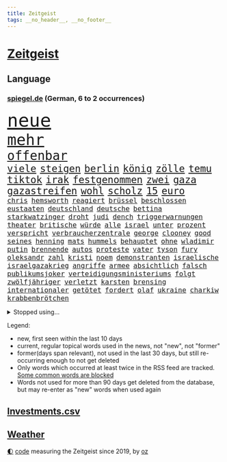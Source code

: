 ```yaml
---
title: Zeitgeist
tags: __no_header__, __no_footer__
---
```


# [Zeitgeist](https://oliz.io/zeitgeist/)

## Language

<h3><a href="https://www.spiegel.de" target="_blank">spiegel.de</a> (German, 6 to 2 occurrences)</h3>
<p style="font-family:monospace">
<span style="font-size:32pt"><a href="news_links.html#neue" class="current">neue</a></span>
<br>
<span style="font-size:27pt"><a href="news_links.html#mehr" class="current">mehr</a></span>
<br>
<span style="font-size:22pt"><a href="news_links.html#offenbar" class="current">offenbar</a></span>
<br>
<span style="font-size:17pt"><a href="news_links.html#viele" class="current">viele</a></span>
<span style="font-size:17pt"><a href="news_links.html#steigen" class="current">steigen</a></span>
<span style="font-size:17pt"><a href="news_links.html#berlin" class="current">berlin</a></span>
<span style="font-size:17pt"><a href="news_links.html#könig" class="current">könig</a></span>
<span style="font-size:17pt"><a href="news_links.html#zölle" class="current">zölle</a></span>
<span style="font-size:17pt"><a href="news_links.html#temu" class="current">temu</a></span>
<span style="font-size:17pt"><a href="news_links.html#tiktok" class="current">tiktok</a></span>
<span style="font-size:17pt"><a href="news_links.html#irak" class="current">irak</a></span>
<span style="font-size:17pt"><a href="news_links.html#festgenommen" class="current">festgenommen</a></span>
<span style="font-size:17pt"><a href="news_links.html#zwei" class="current">zwei</a></span>
<span style="font-size:17pt"><a href="news_links.html#gaza" class="current">gaza</a></span>
<span style="font-size:17pt"><a href="news_links.html#gazastreifen" class="current">gazastreifen</a></span>
<span style="font-size:17pt"><a href="news_links.html#wohl" class="current">wohl</a></span>
<span style="font-size:17pt"><a href="news_links.html#scholz" class="current">scholz</a></span>
<span style="font-size:17pt"><a href="news_links.html#15" class="current">15</a></span>
<span style="font-size:17pt"><a href="news_links.html#euro" class="current">euro</a></span>
<br>
<span style="font-size:12pt"><a href="news_links.html#chris" class="new">chris</a></span>
<span style="font-size:12pt"><a href="news_links.html#hemsworth" class="new">hemsworth</a></span>
<span style="font-size:12pt"><a href="news_links.html#reagiert" class="current">reagiert</a></span>
<span style="font-size:12pt"><a href="news_links.html#brüssel" class="current">brüssel</a></span>
<span style="font-size:12pt"><a href="news_links.html#beschlossen" class="current">beschlossen</a></span>
<span style="font-size:12pt"><a href="news_links.html#eustaaten" class="current">eustaaten</a></span>
<span style="font-size:12pt"><a href="news_links.html#deutschland" class="current">deutschland</a></span>
<span style="font-size:12pt"><a href="news_links.html#deutsche" class="current">deutsche</a></span>
<span style="font-size:12pt"><a href="news_links.html#bettina" class="current">bettina</a></span>
<span style="font-size:12pt"><a href="news_links.html#starkwatzinger" class="current">starkwatzinger</a></span>
<span style="font-size:12pt"><a href="news_links.html#droht" class="current">droht</a></span>
<span style="font-size:12pt"><a href="news_links.html#judi" class="new">judi</a></span>
<span style="font-size:12pt"><a href="news_links.html#dench" class="new">dench</a></span>
<span style="font-size:12pt"><a href="news_links.html#triggerwarnungen" class="new">triggerwarnungen</a></span>
<span style="font-size:12pt"><a href="news_links.html#theater" class="current">theater</a></span>
<span style="font-size:12pt"><a href="news_links.html#britische" class="current">britische</a></span>
<span style="font-size:12pt"><a href="news_links.html#würde" class="current">würde</a></span>
<span style="font-size:12pt"><a href="news_links.html#alle" class="current">alle</a></span>
<span style="font-size:12pt"><a href="news_links.html#israel" class="current">israel</a></span>
<span style="font-size:12pt"><a href="news_links.html#unter" class="current">unter</a></span>
<span style="font-size:12pt"><a href="news_links.html#prozent" class="current">prozent</a></span>
<span style="font-size:12pt"><a href="news_links.html#verspricht" class="current">verspricht</a></span>
<span style="font-size:12pt"><a href="news_links.html#verbraucherzentrale" class="current">verbraucherzentrale</a></span>
<span style="font-size:12pt"><a href="news_links.html#george" class="current">george</a></span>
<span style="font-size:12pt"><a href="news_links.html#clooney" class="new">clooney</a></span>
<span style="font-size:12pt"><a href="news_links.html#good" class="new">good</a></span>
<span style="font-size:12pt"><a href="news_links.html#seines" class="current">seines</a></span>
<span style="font-size:12pt"><a href="news_links.html#henning" class="new">henning</a></span>
<span style="font-size:12pt"><a href="news_links.html#mats" class="current">mats</a></span>
<span style="font-size:12pt"><a href="news_links.html#hummels" class="current">hummels</a></span>
<span style="font-size:12pt"><a href="news_links.html#behauptet" class="current">behauptet</a></span>
<span style="font-size:12pt"><a href="news_links.html#ohne" class="current">ohne</a></span>
<span style="font-size:12pt"><a href="news_links.html#wladimir" class="current">wladimir</a></span>
<span style="font-size:12pt"><a href="news_links.html#putin" class="current">putin</a></span>
<span style="font-size:12pt"><a href="news_links.html#brennende" class="current">brennende</a></span>
<span style="font-size:12pt"><a href="news_links.html#autos" class="current">autos</a></span>
<span style="font-size:12pt"><a href="news_links.html#proteste" class="current">proteste</a></span>
<span style="font-size:12pt"><a href="news_links.html#vater" class="current">vater</a></span>
<span style="font-size:12pt"><a href="news_links.html#tyson" class="current">tyson</a></span>
<span style="font-size:12pt"><a href="news_links.html#fury" class="new">fury</a></span>
<span style="font-size:12pt"><a href="news_links.html#oleksandr" class="current">oleksandr</a></span>
<span style="font-size:12pt"><a href="news_links.html#zahl" class="current">zahl</a></span>
<span style="font-size:12pt"><a href="news_links.html#kristi" class="current">kristi</a></span>
<span style="font-size:12pt"><a href="news_links.html#noem" class="current">noem</a></span>
<span style="font-size:12pt"><a href="news_links.html#demonstranten" class="current">demonstranten</a></span>
<span style="font-size:12pt"><a href="news_links.html#israelische" class="current">israelische</a></span>
<span style="font-size:12pt"><a href="news_links.html#israelgazakrieg" class="current">israelgazakrieg</a></span>
<span style="font-size:12pt"><a href="news_links.html#angriffe" class="current">angriffe</a></span>
<span style="font-size:12pt"><a href="news_links.html#armee" class="current">armee</a></span>
<span style="font-size:12pt"><a href="news_links.html#absichtlich" class="current">absichtlich</a></span>
<span style="font-size:12pt"><a href="news_links.html#falsch" class="current">falsch</a></span>
<span style="font-size:12pt"><a href="news_links.html#publikumsjoker" class="new">publikumsjoker</a></span>
<span style="font-size:12pt"><a href="news_links.html#verteidigungsministeriums" class="new">verteidigungsministeriums</a></span>
<span style="font-size:12pt"><a href="news_links.html#folgt" class="current">folgt</a></span>
<span style="font-size:12pt"><a href="news_links.html#zwölfjähriger" class="current">zwölfjähriger</a></span>
<span style="font-size:12pt"><a href="news_links.html#verletzt" class="current">verletzt</a></span>
<span style="font-size:12pt"><a href="news_links.html#karsten" class="new">karsten</a></span>
<span style="font-size:12pt"><a href="news_links.html#brensing" class="new">brensing</a></span>
<span style="font-size:12pt"><a href="news_links.html#internationaler" class="current">internationaler</a></span>
<span style="font-size:12pt"><a href="news_links.html#getötet" class="current">getötet</a></span>
<span style="font-size:12pt"><a href="news_links.html#fordert" class="current">fordert</a></span>
<span style="font-size:12pt"><a href="news_links.html#olaf" class="current">olaf</a></span>
<span style="font-size:12pt"><a href="news_links.html#ukraine" class="current">ukraine</a></span>
<span style="font-size:12pt"><a href="news_links.html#charkiw" class="current">charkiw</a></span>
<span style="font-size:12pt"><a href="news_links.html#krabbenbrötchen" class="new">krabbenbrötchen</a></span>
</p>
<details>
<summary>Stopped using...</summary>
<p class="former" style="font-size:12pt">
funktionieren(1300) belarus(1299) bildern(1299) gerichtshof(1299) mailand(1299) schlechten(1299) williams(1299) winter(1299) 2019(1298) bundesländer(1298) bundespolizei(1298) gewissen(1298) tobt(1298) verzweifelt(1298) digitalisierung(1297) solle(1297) sänger(1297) vergewaltigt(1297) früherer(1296) rassistisch(1296) weißen(1296) zweifel(1296) christine(1295) gemeinden(1295) konservativen(1295) persönlich(1295) prüfung(1295) registriert(1295) sicherheitsbehörden(1295) verunglückt(1295) 21(1294) bitten(1294) einreisen(1294) oberste(1294) trat(1294) verlängerung(1294) aktien(1293) appelliert(1293) bestreitet(1293) investieren(1293) sorge(1293) sturm(1293) terroristen(1293) beschluss(1292) islamischen(1292) katastrophe(1292) leer(1292) nachruf(1292) oberbürgermeister(1292) richten(1292) super(1292) verfügung(1292) wolfgang(1292) aufmerksamkeit(1291) premiere(1291) reichte(1291) bloß(1290) erklärte(1290) hinterher(1290) konflikte(1290) schön(1290) tödliche(1290) untersuchen(1290) veranstalter(1290) endete(1289) verpassen(1289) glauben(1288) klinik(1288) außen(1287) körperverletzung(1287) versprochen(1287) rettungskräfte(1286) ermöglichen(1285) offiziellen(1285) schwanger(1285) senkt(1285) august(1284) drastisch(1284) beiträge(1283) ii(1283) produzieren(1282) sperrt(1282) verbreiten(1282) hielten(1281) langfristig(1281) ausgeliefert(1280) ermittlern(1279) frachter(1279) nachgewiesen(1279) ordnung(1279) eingeleitet(1277) gang(1276) pkw(1276) einnahmen(1274) spitzenreiter(1274) treiben(1274) erschießt(1273) nachbarn(1273) steffen(1273) erfüllt(1272) hoffnungen(1270) behalten(1268) rang(1268) fortsetzung(1267) laufenden(1267) solchen(1263) sportler(1263) beweise(1262) bundesnetzagentur(1259) afrikas(1256) kandidatur(1256) smartphones(1253) staatlichen(1253) gehabt(1249) nächstes(1241) drohne(1237) marine(1235) rache(1233) billiger(1228) stopp(1215) niederländer(1191) zusammenbruch(1158) autobahnen(1155) mitverantwortlich(1114) banken(1098) ministerin(1041) zerstörte(1032) partnerschaft(1020) kilogramm(1017) verurteilung(1014) ausgefallen(1001) entlastung(990) kameras(985) gewohnt(967) gemeinschaft(960) abtreibung(939) australiens(930) spezielle(926) verständigt(921) strackzimmermann(914) rhein(912) geheimdienste(908) airlines(893) gletscher(893) nutzung(892) vatikan(891) auge(888) akw(880) dutzenden(880) seltene(880) guterres(873) kompromiss(872) lehrerinnen(870) 87(867) klappt(860) möchten(855) fördern(854) erschwert(852) marieagnes(851) verkündete(839) wolf(838) gerichte(835) entführung(831) einheit(818) bestand(816) emotionalen(816) gezwungen(814) ergeben(810) lohnen(810) flughäfen(808) spiegeltitelstory(785) gestärkt(781) nebenbei(775) gefangenschaft(771) stoff(771) kriegsverbrechen(770) kasse(768) töchter(767) 34(764) blockade(764) todes(763) günstiger(760) messerattacke(760) wiederaufbau(760) günstige(759) finanzierung(753) natobeitritt(753) erlauben(748) fox(748) locken(734) vermisster(733) perfekte(726) schlamm(722) zentrale(719) sprung(690) tierschützer(687) setzten(677) thüringens(675) neustart(673) erdbeben(660) wissenschaft(659) freigabe(650) zurückhaltung(648) revolution(639) drohnenangriff(633) nachhaltigkeit(631) schlimmeres(628) vizekanzler(622) entkommen(617) grab(612) atomkraftwerk(610) missverständnis(606) ernährung(601) banden(599) aufholjagd(591) fortschritt(589) stemmen(589) senioren(587) haustier(575) neymar(574) lkwfahrer(573) härtesten(570) asyl(564) abgestimmt(563) verurteilten(561) festgehalten(557) alice(553) parallel(544) beantragen(537) prangert(536) rudi(534) credit(531) suisse(531) digital(529) geheim(529) skepsis(520) trotzen(520) colorado(509) vorbereitung(509) kritikern(508) auflaufen(507) fotograf(507) internationalem(503) änderung(493) dreier(489) völler(482) zehnte(479) ansicht(475) mythos(474) özdemir(469) republikanische(462) autofahren(459) neunzigerjahren(456) schwache(456) schweres(447) bildet(444) media(442) kläger(441) 2007(434) lokale(430) merklich(427) wurzeln(419) stürme(414) zogen(414) milliardenschwere(413) anlagen(411) eingeräumt(411) norditalien(410) 40jähriger(407) fließen(407) kassen(405) kippen(399) lübeck(399) erfolgen(396) geknackt(392) rohstoff(391) ecuador(388) tätern(388) brachten(386) involviert(384) kleinflugzeug(381) bijan(379) durchgesetzt(376) theorie(376) gewalttaten(374) bar(372) westlicher(372) exkanzler(370) alarmbereitschaft(368) horror(362) 13jähriger(361) bka(359) kuba(359) regierungen(352) regisseurin(352) übergibt(352) umstieg(350) barbie(348) eingeliefert(348) pilot(348) lied(347) motto(347) florenz(346) rechtskräftig(345) aufsteiger(344) zoll(344) strompreise(343) drohnenangriffe(340) 83(339) absurd(339) ermöglicht(338) sparkassen(337) übergang(337) bitter(336) blamiert(333) ford(330) 29jährige(326) interessenten(326) tritte(326) morgens(324) indischer(322) mysteriöse(320) drastische(317) liter(315) roglič(315) festgestellt(314) primož(314) kurve(312) lieferten(309) tatverdächtig(305) toronto(305) lebend(303) ozean(303) spitzenfußball(303) weile(303) sinkende(302) vergessene(301) eindringen(299) gerichts(290) becken(287) clemens(287) saßen(287) zäsur(287) nördlich(285) hunde(284) klingbeil(284) leitartikel(284) spdchef(284) thrones(284) kippe(283) militärisch(283) sofortige(283) bolsonaro(282) jair(282) urwald(282) schwitzen(281) surfen(281) strenger(278) manuela(277) schwesig(277) gegeneinander(276) sturmtief(276) georgia(274) teuerste(273) bemerkenswert(272) häfen(269) ergebnissen(265) gruppenvergewaltigung(264) lady(264) nationalspielerinnen(264) parlamentswahl(263) terroranschlag(263) küsten(262) o’connor(261) stritten(261) arizona(260) podium(259) herstellung(257) winde(256) antónio(255) freundinnen(255) militärhilfe(252) uber(252) israeli(251) geschäftsleute(250) eingeschlossen(249) bargeld(248) mehrwertsteuer(248) superreiche(248) betrogen(246) verkehrsunfall(246) angesehen(245) dirk(244) fame(243) usamerikanerin(243) tankstelle(242) inhaber(241) vorzugehen(239) heutigen(238) kneipen(238) konsequent(238) wohnviertel(238) harald(236) harmlos(236) year(235) neuauflage(234) tabellenspitze(232) errungen(231) nachteile(231) gewinner(229) erwachsenen(228) gleicht(227) verfahrens(227) auswertung(226) entführten(225) 12000(224) bundesfinanzminister(224) stadtrat(224) weitet(224) grippe(222) vettel(222) biopic(221) luftschläge(221) 2001(219) dringenden(219) ai(217) johannesburg(217) milliardenhilfen(217) vollstreckt(217) 1981(216) isst(216) jahreszeit(215) klarer(215) lokführer(215) vergehen(215) gerald(213) tübingen(211) entertainment(208) fernverkehr(208) pinto(208) proben(208) verdrängt(207) 14jährige(206) population(206) auskommen(205) schlusslicht(204) tatverdächtiger(204) hilfsgüter(203) ceo(202) vorbereitungen(200) vierjährige(197) aspekte(196) mexikos(196) tabellenführung(196) tennisspieler(196) zugesagt(196) beatles(195) eugelder(195) humanitären(195) tagesordnung(195) kochinstitut(194) stellungen(194) bevorzugt(193) klassischen(193) knappen(193) stimmte(193) liefen(192) götze(191) sicherheitsvorkehrungen(190) leistete(189) gazastreifens(186) hamasangriff(186) hongkong(186) ratlos(186) geborene(185) großzügigen(184) videobotschaft(183) terrorangriff(182) ecuadors(181) hamasterroristen(180) sexualisierte(179) gescheiterte(178) beteuert(177) weihnachten(177) generalstaatsanwaltschaft(176) parlamentarier(176) sommerspiele(176) zuständig(176) bodentruppen(175) damaskus(175) gefährlichsten(175) grenzübergänge(175) sofia(175) womit(175) 25000(174) bekomme(174) raab(174) stromversorgung(173) messungen(172) positioniert(171) via(171) wild(171) anerkennen(170) synagoge(170) bedrohlich(168) hüller(168) raptors(168) topmanager(168) altersgruppe(167) beeindruckend(167) gdl(167) rockband(167) usschauspieler(167) aussetzen(166) kulturszene(166) maine(166) siedler(166) aufzeichnungen(165) hamasgeisel(165) unterhändler(161) versorgen(161) 218(160) ausländer(160) wiederbelebt(160) doppelter(159) langstreckenflüge(159) lehrern(159) stellten(159) festen(158) kopie(158) kadewe(157) königreich(157) turnieren(157) hamasmassaker(156) solarmodule(156) artikel(155) erlässt(155) fluggäste(155) sportvorstand(155) copa(154) signagruppe(154) kassieren(153) tim(153) gesetzesänderung(152) passierte(151) zweistaatenlösung(151) gigantischen(149) jones(149) spätestens(149) datum(148) geheimnisse(148) reichweite(148) besorgniserregend(147) elite(147) getrunken(147) kalten(147) steckten(147) alpin(146) erschütterungen(146) sozialstaat(146) stanley(146) natomitgliedschaft(145) vermehren(145) einhaltung(144) pendler(144) sechzigerjahren(144) einverstanden(143) ostern(143) schnappte(143) abgabe(142) ausgenommen(142) lagarde(142) robbie(142) insolventen(141) kredit(141) abtransportiert(140) ausgespielt(140) demütigungen(140) gesichter(140) biathlon(138) friedensverhandlungen(137) wärmer(137) rechtsextremistische(136) tausender(136) abzubauen(135) experimentiert(135) gesinnung(135) mathe(135) wackelt(135) bändigen(134) landwirten(134) vorstellungen(134) mediamarktsaturn(133) netze(133) statistisches(133) umstrittenes(133) usdemokraten(133) defekte(132) unangefochten(132) verbucht(132) wundert(132) hollywoodstern(131) vetternwirtschaft(131) walk(131) bahnen(130) künftiger(130) schulz(130) unwahrscheinlich(130) zettel(130) islamistischer(129) notfall(129) trailer(129) entzogen(128) inspirieren(128) investition(128) spruch(128) stift(128) 93(127) ergab(127) gratulieren(127) usdollar(127) erfuhr(126) arztpraxen(125) schokolade(125) brett(124) poltert(124) unionsfraktion(124) mitspielt(123) vorhat(123) aufstellen(122) beratungsstellen(122) vermögenswerte(122) winzigen(122) 225(121) investors(121) kragen(121) luftraum(121) containerschiff(120) hugh(120) oslo(120) schwersten(120) aussetzung(119) hässlich(119) mehrfamilienhaus(119) stromausfall(119) topform(119) gebrannt(118) erhoffen(117) sprengsatz(117) beliebteste(116) neugier(115) kreise(114) church(113) ushilfen(113) kathedrale(112) kaufprämie(112) notredame(112) statistischem(112) umwelthilfe(112) auslaufen(111) postfaschisten(111) asylanträge(110) brocken(110) dreistelligen(110) heer(110) schröders(110) völkermords(110) geldern(109) gespritzt(109) mangelnde(109) russlandsanktionen(109) spirit(109) australischer(108) dahintersteckt(108) sendet(108) öffnete(108) anthony(107) schieben(107) versammeln(107) gemobbt(106) norddeutschlands(106) rutscht(106) engsten(105) house(105) luke(105) nicaragua(105) pisten(105) scheuer(105) skifahrer(105) unbestimmte(105) ungeklärter(105) wohnhäuser(105) zulassen(105) amoklauf(103) gebrauch(103) triumphieren(103) wegfall(103) erfolgreichen(102) dave(101) streits(101) voice(101) 400000(100) baldigen(100) kriegsschiff(100) jetzigen(99) lawine(99) rätselhaften(99) erschienene(98) gramm(98) hype(98) mikaela(98) niedersachsens(98) nobelpreisträger(98) shiffrin(98) juchef(97) köchin(97) lukaschenko(97) ritual(97) ehren(96) kinos(96) emobilität(95) morde(95) schmuggeln(95) südkoreanischen(95) bereitschaft(94) bergsteiger(94) expertise(94) radsports(94) bauch(93) bauernprotest(93) entwickler(93) weltstar(93) abzocke(92) attal(92) auswahlverfahren(92) langes(92) namibia(92) senden(92) superwahljahr(92) vorsätze(92) ausgrenzung(91) genuss(91) haag(91) igh(91) kapitulation(91) lehrkräften(91) marshallplan(91) einmischung(90) leonardo(90) maischberger(90) jörg(89) mondmission(89) ranghohen(89) warnschuss(89) ausufernde(88) euländern(88) gestalt(88) pausieren(88) rabatten(88) schlingert(88) synchronsprecher(88) begraben(87) benzinpreise(87) erfassen(87) j(87) mondlandung(87) ocean(87) 13jährigen(86) abfedern(86) ramadan(86) stärkung(86) verwandte(86) elton(85) entrückt(85) erzbistum(85) neugeborene(85) politischem(85) rechtsaußenpartei(85) substanz(85) wahrnehmung(85) 737800(84) besorgniserregenden(84) blöd(84) neunjähriger(84) uniformen(84) aamodt(83) aleksander(83) alexis(83) allgegenwärtig(83) betrugs(83) bürokratieabbau(83) kilde(83) melbourne(83) saale(83) spielmacher(83) stoppten(83) batic(82) leitmayr(82) luftwaffenchef(82) marie(82) milch(82) neuss(82) teilnehmende(82) dnipro(81) drogenschmuggler(81) heroin(81) hohem(81) diabetes(80) entfällt(80) israelpolitik(80) belastender(79) kachelmann(79) mandatsträger(79) onlineverkauf(79) wetterexperte(79) ablenkungsmanöver(78) altkanzlerin(78) helles(78) schwierigsten(78) kettcar(77) verfolgungsjagd(77) yorkern(77) zuschauerin(77) zwang(77) eisbergs(76) kriegsgefangenen(76) platzt(76) ravensburg(76) sturzserie(76) untreue(76) völligen(76) weltmarkt(76) wgzimmerpreise(76) laos(75) präsidentschaftskandidat(75) schlüssel(75) ungeklärte(75) verewigt(75) vorkommen(75) what(75) wiegen(75) fdpminister(74) furchtbaren(74) mitnehmen(74) stahlen(74) bilbao(73) dschihad(73) entfernte(73) equipment(73) fahndet(73) konkretes(73) manipulation(73) maßlos(73) militärflugzeug(73) militärmaschine(73) rey(73) seltsamer(73) veralteten(73) verdrängte(73) verhandlungstisch(73) missbrauchte(72) völkerrechts(72) aserbaidschanischen(71) globus(71) intel(71) rechnungen(71) signapleite(71) 43jährige(70) boateng(70) europäischem(70) iris(70) jérôme(70) mutig(70) schütteln(70) abbrechen(69) anforderungen(69) beratungsfirma(69) meeresgrund(69) weltall(69) zentral(69) abenteuerlichen(68) misere(68) rogowski(68) bergarbeiter(67) interner(67) kleinzureden(67) realistische(67) schwein(67) siegtreffer(67) starkoch(67) verendet(67) calhoun(66) darm(66) einzelfall(66) gruppierungen(66) haute(66) kreuzfahrtschiff(66) reichtum(66) stellvertreterin(66) theresa(66) dopingtest(65) einladungen(65) regimekritischen(65) sportlichen(65) filmgeschäft(64) freigemacht(64) sanktionsliste(64) entschlüsselt(63) wittern(63) alijew(62) auslösen(62) journalistisches(62) rasch(62) saporischschja(62) schmuck(62) strategische(62) antisemitismusvorwürfen(61) anweisungen(61) boatengs(61) frühe(61) nullerjahre(61) trinidad(61) verkehrsbetriebe(61) harington(60) jahrestag(60) kit(60) olli(60) waffenfund(60) östlichen(60) befragt(59) bestätigung(59) brüsseler(59) jva(59) peta(59) steuersenkungen(59) sätze(59) versöhnen(59) äquivalent(59) angreiferin(58) dorn(58) garweg(58) kartenzahlung(58) mobilmachung(58) schmiss(58) verschollen(58) wodka(58) zulässig(58) abhängigkeit(57) bewaffnung(57) bezahlkarten(57) countryalbum(57) teufel(57) 91(56) agenda(56) erheblichem(56) fdpverkehrsminister(56) frühstück(56) kannte(56) landtagspräsidentin(56) msc(56) olympiateilnahme(56) pfiff(56) schwebebahn(56) abo(55) angewiesen(55) elektronischer(55) erwirken(55) personalausweis(55) risse(55) schwelt(55) aschermittwoch(54) befürchtung(54) jet(54) nbateam(54) usabgeordnete(54) verlorene(54) zittert(54) bewundert(53) geheimnisvoller(53) hisbollahkommandeurs(53) israelfeindliche(53) messerstecherei(53) stürze(53) unverzüglich(53) wasserspringer(53) wirtschaftsentwicklung(53) 1864(52) besetzen(52) bestaunt(52) gemischtes(52) kremlherrscher(52) fälschlicherweise(51) mehrheitlich(51) notoperiert(51) schätze(51) seeleute(51) haftbedingungen(50) kostete(50) rochen(50) verdachts(50) überweisungen(50) 45jähriger(49) anmeldung(49) hauptfigur(49) karikaturisten(49) lüge(49) witziger(49) account(48) aktivsten(48) eingesetzte(48) hassliebe(48) liberal(48) mehrarbeit(48) rächen(48) sarah(48) usbotschafter(48) burkart(47) djirsarai(47) kitas(47) leichtathleten(47) präsidium(47) souveränität(47) wespen(47) zusammenschluss(47) abschiedstournee(46) cannabisfreigabe(46) festzunehmen(46) kanadischer(46) kids(46) leichnams(46) mechanismus(46) norddeutschland(46) telefonate(46) alves(45) cook(45) fertigstellung(45) hintereinander(45) masse(45) rüstung(45) weltmeistermannschaft(45) grube(44) limburg(44) nächtliches(44) photographer(44) sido(44) wuppertal(44) eingestochen(43) einzusetzen(43) khamenei(43) konventionelle(43) lka(43) rewe(43) spionierte(43) vampire(43) agenten(42) fastenmonats(42) oppositionsführerin(42) taumelt(42) 16000(41) 69(41) akkus(41) bulgarien(41) erhebung(41) populärsten(41) thailänder(41) bewunderte(40) eigentumswohnung(40) lehre(40) räuber(40) tempelberg(40) erfolgreicher(39) exterroristin(39) gesunde(39) ostdeutscher(39) toryabgeordnete(39) tvduell(39) ufo(39) agent(38) anklagebank(38) eingemischt(38) erdrutsche(38) europapolitiker(38) francis(38) bloßgestellt(37) fluglinie(37) moderiert(37) rekordtemperaturen(37) schulter(37) solofahrt(37) 2039(36) eukommissaren(36) flugbegleiterinnen(36) gordon(36) marsalek(36) rekruten(36) sainz(36) vereinbar(36) xz(36) ablösen(35) brust(35) eautoabsatz(35) entschiedener(35) flüchtete(35) hergestellte(35) nukleare(35) robotaxis(35) taxis(35) technischer(35) 58jährige(34) allergikern(34) bundesstaaten(34) exwirecardmanager(34) fünftes(34) haltbar(34) heißes(34) kinohit(34) pin(34) plastik(34) unfallstelle(34) vorzubereiten(34) 14jährigen(33) alleinerziehende(33) dragon(33) respektlos(33) spohr(33) tapfer(33) camping(32) fastenmonat(32) shoppingcenter(32) vorstandsvorsitzender(32) abrufbar(31) beschlagnahmung(31) eurofighter(31) generationenkapital(31) lenkte(31) marschiert(31) monster(31) coronamaßnahmen(30) einspielen(30) josh(30) källenius(30) mercedeschef(30) ola(30) rückerstattung(30) schriftlich(30) vorschriften(30) zeichner(30) edeka(29) engagieren(29) ermittlungsrichter(29) ernennung(29) fastfoodkette(29) klafft(29) lehrstück(29) scheiterten(29) tatortkommissar(29) titelrennen(29) überlässt(29) kasia(28) lenhardt(28) lobbyverband(28) malen(28) zeche(28) fürsprecher(27) gratulierte(27) großstädte(27) luftsicherheit(27) style(27) unterschieden(27) aksamoschee(26) aktie(26) beisheim(26) cannabiskonsum(26) fisker(26) geheimdienstler(26) grundlegende(26) ramadans(26) regnerisch(26) riskante(26) saufrituale(26) school(26) verteidigungsanlagen(26) whu(26) drittes(25) internetanschluss(25) intime(25) kostspielig(25) messner(25) rechtsradikale(25) terrororganisationen(25) aaron(24) bruders(24) fußballstars(24) kurier(24) schlüsse(24) unerwünschte(24) wöchentlich(24) zukommen(24) abtreibungsrecht(23) gesellschaftlichen(23) palmer(23) polizeieinsätze(23) rauschende(23) unerschwinglich(23) verziert(23) voraussicht(23) brands(22) cdukollegen(22) mindestalter(22) verschärfter(22) 20jähriger(21) abstiegsbedrohten(21) bauarbeiten(21) coughlan(21) frühjahrsklassiker(21) luftaufnahmen(21) moderatorinnen(21) nda(21) nicola(21) ausprobiert(20) erinnerte(20) getreten(20) haub(20) paragraf(20) quecksilber(20) schokohasen(20) unvermittelt(20) versorgungslage(20) waffenexporte(20) falschparker(19) islamischer(19) klimaprotest(19) milchaufschäumer(19) minderheit(19) pianist(19) verläuft(19) 175(18) absurde(18) charisma(18) containerschiffs(18) denkbar(18) hauptquartier(18) ostpolitik(18) pink(18) shapps(18) sozialer(18) vielerlei(18) zuwanderer(18) bergamo(17) impulse(17) lngterminal(17) pensionierte(17) spende(17) austrian(16) belarussischen(16) hbo(16) jontay(16) konstruktion(16) porter(16) staatschefs(16) uswaffen(16) verweigern(16) vorfahren(16) wettbetrug(16) lenhardts(15) profit(15) talkshows(15) zehnjährigen(15) angeschossen(14) elektronische(14) entbrannt(14) grobe(14) mobilisieren(14) naher(14) neoliberalen(14) passus(14) schweineniere(14) spitznamen(14) teilgeständnis(14) wahrscheinliche(14) wassermangel(14) ansatz(13) dfbtrikot(13) eigenständiger(13) gegend(13) konzerthalle(13) orenburg(13) ostküste(13) schadsoftware(13) stichwahl(13) tarifeinigung(13) angebote(12) brasilianischer(12) ewige(12) gelegenheiten(12) hobbys(12) navigator(12) parisroubaix(12) tariflösung(12) fahrten(11) fortwo(11) hühnerfüße(11) illegalem(11) jungstar(11) reiste(11) smart(11) sonnenfinsternis(11)
</p>
</details>
<p>Legend:
<ul>
<li><span class="new">new</span>, first seen within the last 10 days</li>
<li><span class="current">current</span>, regular topical words used in the news, not "new", not "former"</li>
<li><span class="former">former(days span relevant)</span>, not used in the last 30 days, but still re-occurring enough to not get deleted</li>
<li>Only words which occurred at least twice in the RSS feed are tracked. <a href="language/filters.py">Some common words are blocked</a></li>
<li>Words not used for more than 90 days get deleted from the database, but may re-enter as "new" words when used again</li>
</ul>
</p>

## [Investments](investments.html)[.csv](investments.csv)

## [Weather](weather.html)

<footer>
<a href="javascript:toggleTheme()" class="nav">🌓</a>
<a href="https://github.com/ooz/zeitgeist">code</a> measuring the Zeitgeist since 2019, by <a href="https://oliz.io">oz</a>
</footer>
